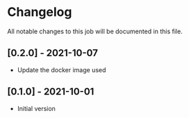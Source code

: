 # Changelog
All notable changes to this job will be documented in this file.

## [0.2.0] - 2021-10-07
* Update the docker image used 

## [0.1.0] - 2021-10-01
* Initial version